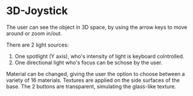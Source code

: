 # 3D-Joystick
The user can see the object in 3D space, by using the arrow keys to move around or zoom in/out.

There are 2 light sources:
1. One spotlight (Y axis), who's intensity of light is keyboard colntrolled. 
2. One directional light who's focus can be schose by the user. 

Material can be changed, giving the user the option to choose between a variety of 16 materials.
Textures are applied on the side surfaces of the base.
The 2 buttons are transparent, simulating the glass-like texture. 

